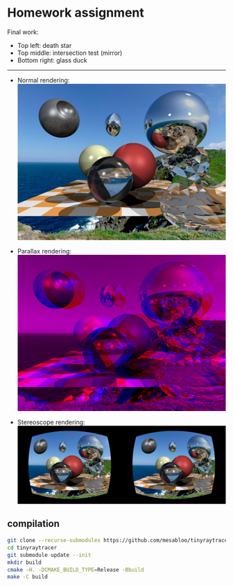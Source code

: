 # Homework assignment

Final work:

- Top left: death star
- Top middle: intersection test (mirror)
- Bottom right: glass duck

---------------------

- Normal rendering:
![](./out_normal.jpg)

- Parallax rendering:
![](./out_parallax.jpg)

- Stereoscope rendering:
![](./out_stereo.jpg)

## compilation
```sh
git clone --recurse-submodules https://github.com/mesabloo/tinyraytracer.git
cd tinyraytracer
git submodule update --init
mkdir build
cmake -H. -DCMAKE_BUILD_TYPE=Release -Bbuild
make -C build
```
